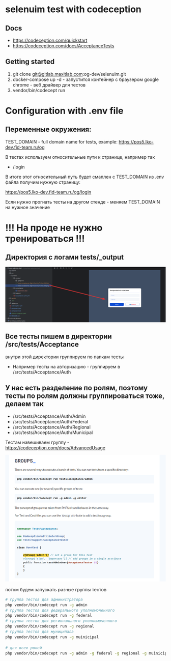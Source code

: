 # selenuim test with codeception

## Docs
- https://codeception.com/quickstart
- https://codeception.com/docs/AcceptanceTests 

## Getting started

1. git clone git@gitlab.maxitlab.com:og-dev/selenuim.git
2. docker-compose up -d - запустится контейнер с браузером google chrome - веб драйвер для тестов
3. vendor/bin/codecept run 

# Configuration with .env file

## Переменные окружения:
TEST_DOMAIN - full domain name for tests, example: https://pos5.lko-dev.fid-team.ru/og

В тестах используем относительные пути к странице, например так 

- /login

В итоге этот относительный путь будет смаплен с TEST_DOMAIN из .env файла
получим нужную страницу:

https://pos5.lko-dev.fid-team.ru/og/login

Если нужно прогнать тесты на другом стенде - меняем TEST_DOMAIN на нужное значение

# !!! На проде не нужно тренироваться !!!

## Директория с логами tests/_output

![img.png](img.png)

## Все тесты пишем в директории /src/tests/Acceptance
внутри этой директории группируем по папкам тесты 
- Например тесты на авторизацию - группируем в /src/tests/Acceptance/Auth

## У нас есть разделение по ролям, поэтому тесты по ролям должны группироваться тоже, делаем так
  - /src/tests/Acceptance/Auth/Admin  
  - /src/tests/Acceptance/Auth/Federal
  - /src/tests/Acceptance/Auth/Regional
  - /src/tests/Acceptance/Auth/Municipal

Тестам навешиваем группу - https://codeception.com/docs/AdvancedUsage

![img_1.png](img_1.png)

потом будем запускать разные группы тестов 
```bash
# группа тестов для администратора
php vendor/bin/codecept run -g admin
# группа тестов для федерального уполномоченного
php vendor/bin/codecept run -g federal
# группа тестов для регионального уполномоченного
php vendor/bin/codecept run -g regional
# группа тестов для муниципала
php vendor/bin/codecept run -g muinicipal

# для всех ролей 
php vendor/bin/codecept run -g admin -g federal -g regional -g muinicipal

```

